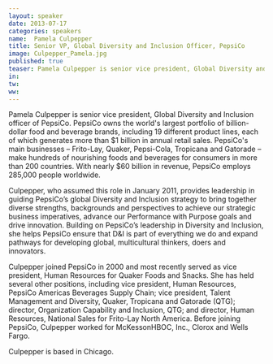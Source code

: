 ```yaml
---
layout: speaker
date: 2013-07-17
categories: speakers
name:  Pamela Culpepper
title: Senior VP, Global Diversity and Inclusion Officer, PepsiCo
image: Culpepper_Pamela.jpg
published: true
teaser: Pamela Culpepper is senior vice president, Global Diversity and Inclusion officer of PepsiCo. PepsiCo owns the world's largest portfolio of billion-dollar food and beverage brands, including 19 different product lines, each of which generates more than $1 billion in annual retail sales.
in:
tw: 
ww:
---
```


Pamela Culpepper is senior vice president, Global Diversity and Inclusion officer of PepsiCo. PepsiCo owns the world's largest portfolio of billion-dollar food and beverage brands, including 19 different product lines, each of which generates more than $1 billion in annual retail sales. PepsiCo's main businesses – Frito-Lay, Quaker, Pepsi-Cola, Tropicana and Gatorade – make hundreds of nourishing foods and beverages for consumers in more than 200 countries. With nearly $60 billion in revenue, PepsiCo employs 285,000 people worldwide.

Culpepper, who assumed this role in January 2011, provides leadership in guiding PepsiCo’s global Diversity and Inclusion strategy to bring together diverse strengths, backgrounds and perspectives to achieve our strategic business imperatives, advance our Performance with Purpose goals and drive innovation. Building on PepsiCo’s leadership in Diversity and Inclusion, she helps PepsiCo ensure that D&I is part of everything we do and expand pathways for developing global, multicultural thinkers, doers and innovators.

Culpepper joined PepsiCo in 2000 and most recently served as vice president, Human Resources for Quaker Foods and Snacks. She has held several other positions, including vice president, Human Resources, PepsiCo Americas Beverages Supply Chain; vice president, Talent Management and Diversity, Quaker, Tropicana and Gatorade (QTG); director, Organization Capability and Inclusion, QTG; and director, Human Resources, National Sales for Frito-Lay North America. 
Before joining PepsiCo, Culpepper worked for McKessonHBOC, Inc., Clorox and Wells Fargo. 

Culpepper is based in Chicago.
